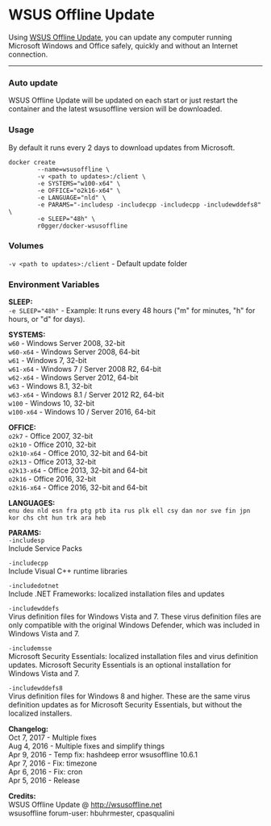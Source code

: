 # WSUS Offline Update

Using [WSUS Offline Update](http://wsusoffline.net/), you can update any computer running Microsoft Windows and Office safely, quickly and without an Internet connection.

-----------
### Auto update
WSUS Offline Update will be updated on each start or just restart the container and the latest wsusoffline version will be downloaded.

### Usage
By default it runs every 2 days to download updates from Microsoft.   

```
docker create 
        --name=wsusoffline \
        -v <path to updates>:/client \
        -e SYSTEMS="w100-x64" \
        -e OFFICE="o2k16-x64" \
        -e LANGUAGE="nld" \
        -e PARAMS="-includesp -includecpp -includecpp -includewddefs8" \
        -e SLEEP="48h" \     
        r0gger/docker-wsusoffline
```
### Volumes
`-v <path to updates>:/client` - Default update folder

### Environment Variables
**SLEEP:**   
`-e SLEEP="48h"` - Example: It runs every 48 hours ("m" for minutes, "h" for hours, or "d" for days).

**SYSTEMS:**    
`w60` - Windows Server 2008, 32-bit  
`w60-x64` - Windows Server 2008, 64-bit  
`w61` - Windows 7, 32-bit  
`w61-x64` - Windows 7 / Server 2008 R2, 64-bit  
`w62-x64` - Windows Server 2012, 64-bit  
`w63` - Windows 8.1, 32-bit  
`w63-x64` - Windows 8.1 / Server 2012 R2, 64-bit  
`w100` - Windows 10, 32-bit  
`w100-x64` - Windows 10 / Server 2016, 64-bit


**OFFICE:**   
`o2k7` - Office 2007, 32-bit  
`o2k10` - Office 2010, 32-bit  
`o2k10-x64` - Office 2010, 32-bit and 64-bit  
`o2k13` - Office 2013, 32-bit  
`o2k13-x64` - Office 2013, 32-bit and 64-bit  
`o2k16` - Office 2016, 32-bit  
`o2k16-x64` - Office 2016, 32-bit and 64-bit 

**LANGUAGES:**   
`enu deu nld esn fra ptg ptb ita rus plk ell csy dan nor sve fin jpn kor chs cht hun trk ara heb`

**PARAMS:**  
`-includesp`   
Include Service Packs

`-includecpp`   
Include Visual C++ runtime libraries

`-includedotnet`   
Include .NET Frameworks: localized installation files and updates

`-includewddefs`   
Virus definition files for Windows Vista and 7. These virus definition files are only compatible with the original Windows Defender, which was included in Windows Vista and 7.

`-includemsse`   
Microsoft Security Essentials: localized installation files and virus definition updates. Microsoft Security Essentials is an optional installation for Windows Vista and 7.

`-includewddefs8`   
Virus definition files for Windows 8 and higher. These are the same virus definition updates as for Microsoft Security Essentials, but without the localized installers.


**Changelog:**  
Oct 7, 2017 - Multiple fixes   
Aug 4, 2016 - Multiple fixes and simplify things  
Apr 9, 2016 - Temp fix: hashdeep error wsusoffline 10.6.1   
Apr 7, 2016 - Fix: timezone   
Apr 6, 2016 - Fix: cron   
Apr 5, 2016 - Release   
    
**Credits:**   
WSUS Offline Update @ http://wsusoffline.net   
wsusoffline forum-user:  hbuhrmester, cpasqualini
